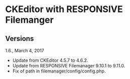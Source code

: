 CKEditor with RESPONSIVE Filemanger 
===================================

Versions
--------

1.6., March 4, 2017
- Update from CKEditor 4.5.7 to 4.6.2.
- Update from RESPONSIVE Filemanager 9.10.1 to 9.11.0.
- Fix of path in filemanager/config/config.php.
